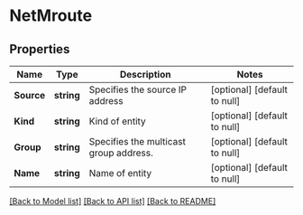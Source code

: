 # NetMroute

## Properties
Name | Type | Description | Notes
------------ | ------------- | ------------- | -------------
**Source** | **string** | Specifies the source IP address | [optional] [default to null]
**Kind** | **string** | Kind of entity | [optional] [default to null]
**Group** | **string** | Specifies the multicast group address. | [optional] [default to null]
**Name** | **string** | Name of entity | [optional] [default to null]

[[Back to Model list]](../README.md#documentation-for-models) [[Back to API list]](../README.md#documentation-for-api-endpoints) [[Back to README]](../README.md)



